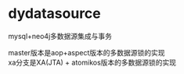 # dydatasource
mysql+neo4j多数据源集成与事务

master版本是aop+aspect版本的多数据源锁的实现  
xa分支是XA(JTA) + atomikos版本的多数据源锁的实现

